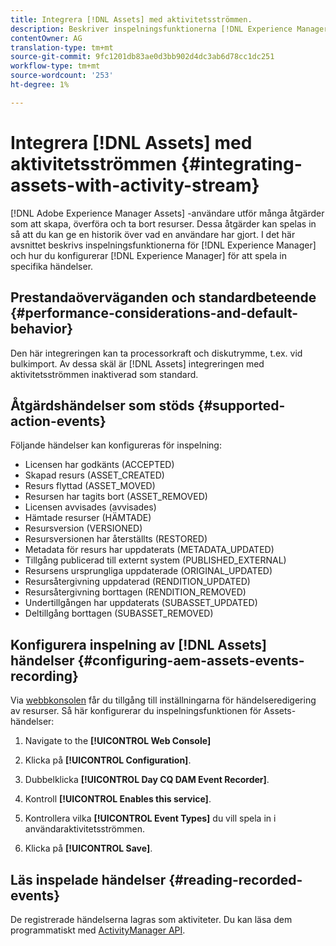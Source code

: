```yaml
---
title: Integrera [!DNL Assets] med aktivitetsströmmen.
description: Beskriver inspelningsfunktionerna [!DNL Experience Manager] och hur du konfigurerar dem för att spela in specifika händelser.
contentOwner: AG
translation-type: tm+mt
source-git-commit: 9fc1201db83ae0d3bb902d4dc3ab6d78cc1dc251
workflow-type: tm+mt
source-wordcount: '253'
ht-degree: 1%

---
```



# Integrera [!DNL Assets] med aktivitetsströmmen {#integrating-assets-with-activity-stream}

[!DNL Adobe Experience Manager Assets] -användare utför många åtgärder som att skapa, överföra och ta bort resurser. Dessa åtgärder kan spelas in så att du kan ge en historik över vad en användare har gjort. I det här avsnittet beskrivs inspelningsfunktionerna för [!DNL Experience Manager] och hur du konfigurerar [!DNL Experience Manager] för att spela in specifika händelser.

## Prestandaöverväganden och standardbeteende {#performance-considerations-and-default-behavior}

Den här integreringen kan ta processorkraft och diskutrymme, t.ex. vid bulkimport. Av dessa skäl är [!DNL Assets] integreringen med aktivitetsströmmen inaktiverad som standard.

## Åtgärdshändelser som stöds {#supported-action-events}

Följande händelser kan konfigureras för inspelning:

* Licensen har godkänts (ACCEPTED)
* Skapad resurs (ASSET_CREATED)
* Resurs flyttad (ASSET_MOVED)
* Resursen har tagits bort (ASSET_REMOVED)
* Licensen avvisades (avvisades)
* Hämtade resurser (HÄMTADE)
* Resursversion (VERSIONED)
* Resursversionen har återställts (RESTORED)
* Metadata för resurs har uppdaterats (METADATA_UPDATED)
* Tillgång publicerad till externt system (PUBLISHED_EXTERNAL)
* Resursens ursprungliga uppdaterade (ORIGINAL_UPDATED)
* Resursåtergivning uppdaterad (RENDITION_UPDATED)
* Resursåtergivning borttagen (RENDITION_REMOVED)
* Undertillgången har uppdaterats (SUBASSET_UPDATED)
* Deltillgång borttagen (SUBASSET_REMOVED)

## Konfigurera inspelning av [!DNL Assets] händelser {#configuring-aem-assets-events-recording}

Via [webbkonsolen](/help/sites-deploying/configuring-osgi.md) får du tillgång till inställningarna för händelseredigering av resurser. Så här konfigurerar du inspelningsfunktionen för Assets-händelser:

1. Navigate to the **[!UICONTROL Web Console]**

1. Klicka på **[!UICONTROL Configuration]**.

1. Dubbelklicka **[!UICONTROL Day CQ DAM Event Recorder]**.

1. Kontroll **[!UICONTROL Enables this service]**.

1. Kontrollera vilka **[!UICONTROL Event Types]** du vill spela in i användaraktivitetsströmmen.

1. Klicka på **[!UICONTROL Save]**.

## Läs inspelade händelser {#reading-recorded-events}

De registrerade händelserna lagras som aktiviteter. Du kan läsa dem programmatiskt med [ActivityManager API](https://helpx.adobe.com/experience-manager/6-5/sites/developing/using/reference-materials/javadoc/com/adobe/granite/activitystreams/ActivityManager.html).
